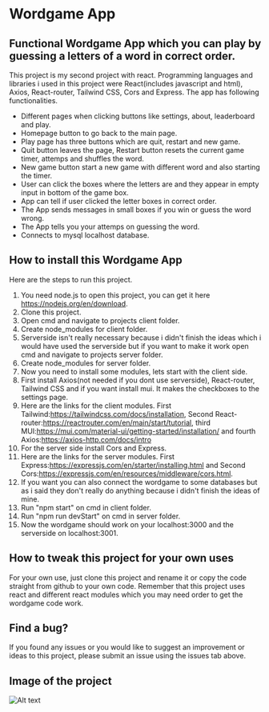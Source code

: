 # Wordgame App

## Functional Wordgame App which you can play by guessing a letters of a word in correct order.

This project is my second project with react. Programming languages and libraries i used in this project were React(includes javascript and html), Axios,
React-router, Tailwind CSS, Cors and Express. The app has following functionalities.

* Different pages when clicking buttons like settings, about, leaderboard and play.
* Homepage button to go back to the main page.
* Play page has three buttons which are quit, restart and new game.
* Quit button leaves the page, Restart button resets the current game timer, attemps and shuffles the word.
* New game button start a new game with different word and also starting the timer.
* User can click the boxes where the letters are and they appear in empty input in bottom of the game box.
* App can tell if user clicked the letter boxes in correct order.
* The App sends messages in small boxes if you win or guess the word wrong.
* The App tells you your attemps on guessing the word.
* Connects to mysql localhost database.

## How to install this Wordgame App

Here are the steps to run this project.

1. You need node.js to open this project, you can get it here https://nodejs.org/en/download.
2. Clone this project.
3. Open cmd and navigate to projects client folder.
5. Create node_modules for client folder.
6. Serverside isn't really necessary because i didn't finish the ideas which i would have used the serverside but 
   if you want to make it work open cmd and navigate to projects server folder.
7. Create node_modules for server folder.
8. Now you need to install some modules, lets start with the client side.
9. First install Axios(not needed if you dont use serverside), React-router, Tailwind CSS and if you want install mui. It makes the checkboxes to the settings page.
10. Here are the links for the client modules. First Tailwind:https://tailwindcss.com/docs/installation, Second React-router:https://reactrouter.com/en/main/start/tutorial,
    third MUI:https://mui.com/material-ui/getting-started/installation/ and fourth Axios:https://axios-http.com/docs/intro
11. For the server side install Cors and Express.
12. Here are the links for the server modules. First Express:https://expressjs.com/en/starter/installing.html and Second Cors:https://expressjs.com/en/resources/middleware/cors.html.
13. If you want you can also connect the wordgame to some databases but as i said they don't really do anything because i didn't finish the ideas of mine.
14. Run "npm start" on cmd in client folder.
15. Run "npm run devStart" on cmd in server folder.
16. Now the wordgame should work on your localhost:3000 and the serverside on localhost:3001.


## How to tweak this project for your own uses

For your own use, just clone this project and rename it or copy the code straight from github to your own code. Remember that this project uses react and different react modules
which you may need order to get the wordgame code work.

## Find a bug?

If you found any issues or you would like to suggest an improvement or ideas to this project, please submit an issue using the issues tab above.

## Image of the project
![Alt text](https://user-images.githubusercontent.com/129946468/231980857-47c137ba-a51f-4282-bb70-4e22aca90aa2.png)
